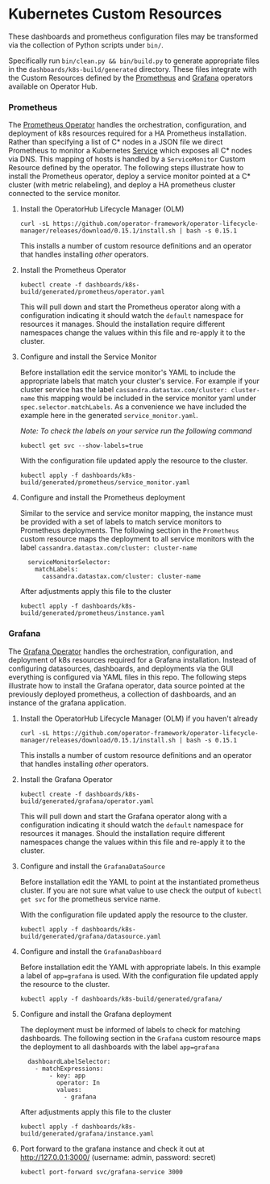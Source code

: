 # Kubernetes Custom Resources

These dashboards and prometheus configuration files may be transformed via the collection of Python scripts under `bin/`.

Specifically run `bin/clean.py && bin/build.py` to generate appropriate files in the `dashboards/k8s-build/generated` directory. These files integrate with the Custom Resources defined by the [Prometheus](https://operatorhub.io/operator/prometheus) and [Grafana](https://operatorhub.io/operator/grafana-operator) operators available on Operator Hub.


### Prometheus
The [Prometheus Operator](https://operatorhub.io/operator/prometheus) handles the orchestration, configuration, and deployment of k8s resources required for a HA Prometheus installation. Rather than specifying a list of C\* nodes in a JSON file we direct Prometheus to monitor a Kubernetes [Service](https://kubernetes.io/docs/concepts/services-networking/service/) which exposes all C\* nodes via DNS. This mapping of hosts is handled by a `ServiceMonitor` Custom Resource defined by the operator. The following steps illustrate how to install the Prometheus operator, deploy a service monitor pointed at a C\* cluster (with metric relabeling), and  deploy a HA prometheus cluster connected to the service monitor.

1. Install the OperatorHub Lifecycle Manager (OLM)
   
   `curl -sL https://github.com/operator-framework/operator-lifecycle-manager/releases/download/0.15.1/install.sh | bash -s 0.15.1`
   
   This installs a number of custom resource definitions and an operator that handles installing _other_ operators.

1. Install the Prometheus Operator
   
   `kubectl create -f dashboards/k8s-build/generated/prometheus/operator.yaml`

   This will pull down and start the Prometheus operator along with a configuration indicating it should watch the `default` namespace for resources it manages. Should the installation require different namespaces change the values within this file and re-apply it to the cluster.

1. Configure and install the Service Monitor
   
   Before installation edit the service monitor's YAML to include the appropriate labels that match your cluster's service. For example if your cluster service has the label `cassandra.datastax.com/cluster: cluster-name` this mapping would be included in the service monitor yaml under `spec.selector.matchLabels`. As a convenience we have included the example here in the generated `service_monitor.yaml`.

   _Note: To check the labels on your service run the following command_

   `kubectl get svc --show-labels=true`
   
   With the configuration file updated apply the resource to the cluster.
   
   `kubectl apply -f dashboards/k8s-build/generated/prometheus/service_monitor.yaml`

1. Configure and install the Prometheus deployment
   
   Similar to the service and service monitor mapping, the instance must be provided with a set of labels to match service monitors to Prometheus deployments. The following section in the `Prometheus` custom resource maps the deployment to all service monitors with the label `cassandra.datastax.com/cluster: cluster-name`
  
   ```
     serviceMonitorSelector:
       matchLabels:
         cassandra.datastax.com/cluster: cluster-name
   ```
   
   After adjustments apply this file to the cluster

   `kubectl apply -f dashboards/k8s-build/generated/prometheus/instance.yaml`


### Grafana
The [Grafana Operator](https://operatorhub.io/operator/grafana-operator) handles the orchestration, configuration, and deployment of k8s resources required for a Grafana installation. Instead of configuring datasources, dashboards, and deployments via the GUI everything is configured via YAML files in this repo. The following steps illustrate how to install the Grafana operator, data source pointed at the previously deployed prometheus, a collection of dashboards, and an instance of the grafana application.

1. Install the OperatorHub Lifecycle Manager (OLM) if you haven't already
   
   `curl -sL https://github.com/operator-framework/operator-lifecycle-manager/releases/download/0.15.1/install.sh | bash -s 0.15.1`
   
   This installs a number of custom resource definitions and an operator that handles installing _other_ operators.

1. Install the Grafana Operator
   
   `kubectl create -f dashboards/k8s-build/generated/grafana/operator.yaml`

   This will pull down and start the Grafana operator along with a configuration indicating it should watch the `default` namespace for resources it manages. Should the installation require different namespaces change the values within this file and re-apply it to the cluster.

1. Configure and install the `GrafanaDataSource`
   
   Before installation edit the YAML to point at the instantiated prometheus cluster. If you are not sure what value to use check the output of `kubectl get svc` for the prometheus service name.
   
   With the configuration file updated apply the resource to the cluster.
   
   `kubectl apply -f dashboards/k8s-build/generated/grafana/datasource.yaml`

1. Configure and install the `GrafanaDashboard`
   
   Before installation edit the YAML with appropriate labels. In this example a label of `app=grafana` is used. With the configuration file updated apply the resource to the cluster.
   
   `kubectl apply -f dashboards/k8s-build/generated/grafana/`

1. Configure and install the Grafana deployment
   
   The deployment must be informed of labels to check for matching dashboards. The following section in the `Grafana` custom resource maps the deployment to all dashboards with the label `app=grafana`
  
   ```
     dashboardLabelSelector:
       - matchExpressions:
           - key: app
             operator: In
             values:
               - grafana
   ```
   
   After adjustments apply this file to the cluster

   `kubectl apply -f dashboards/k8s-build/generated/grafana/instance.yaml`

1. Port forward to the grafana instance and check it out at http://127.0.0.1:3000/ (username: admin, password: secret)
   
   `kubectl port-forward svc/grafana-service 3000`
